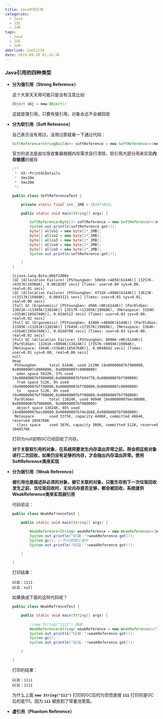 ```yaml
---
title: Java中的引用
categories:
  - Java
  - JSE
  - JVM
tags:
  - Java
  - JSE
  - JVM
abbrlink: 1ae51239
date: 2019-09-28 02:24:34
---
```

### Java引用的四种类型

- **分为强引用（Strong Reference）**

  这个大家天天用可能只是没有注意比如

  ```java
  Object obj = new Object()
  ```

  这就是强引用。只要有强引用，对象永远不会被回收

- **分为软引用（Soft Reference）**

  自己表示没有用过，没用过那就看一下通过代码：

  ```java
  SoftReference<StringBuilder> softReference = new SoftReference<>(new StringBuilder("test"));
  ```

  官方的说法是由垃圾收集器根据内存需求自行清除。软引用大部分用来实现**内存敏感**的缓存

  ```java
  /**
   * -XX:+PrintGCDetails
   * -Xms20m
   * -Xmx20m
   */
  
  public class SoftReferenceTest {
  
      private static final int _1MB = 1024*1024;
  
      public static void main(String[] args) {
  
          SoftReference<Byte[]> softReference = new SoftReference<>(new Byte[2*_1MB]);
          System.out.println(softReference.get());
          byte[] allco1 = new byte[2*_1MB];
          byte[] allco2 = new byte[2*_1MB];
          byte[] allco3 = new byte[2*_1MB];
          byte[] allco4 = new byte[2*_1MB];
          byte[] allco5 = new byte[2*_1MB];
          System.out.println(softReference.get());
  
      }
  }
  
  ```

  ```
  [Ljava.lang.Byte;@6bf2d08e
  [GC (Allocation Failure) [PSYoungGen: 5065K->485K(6144K)] 13257K->9357K(19968K), 0.0018207 secs] [Times: user=0.00 sys=0.00, real=0.01 secs] 
  [GC (Allocation Failure) [PSYoungGen: 4751K->496K(6144K)] 13623K->13517K(19968K), 0.0043121 secs] [Times: user=0.01 sys=0.01, real=0.00 secs] 
  [Full GC (Ergonomics) [PSYoungGen: 496K->0K(6144K)] [ParOldGen: 13021K->13305K(13824K)] 13517K->13305K(19968K), [Metaspace: 3354K->3354K(1056768K)], 0.0166522 secs] [Times: user=0.03 sys=0.00, real=0.02 secs] 
  [Full GC (Ergonomics) [PSYoungGen: 4340K->4096K(6144K)] [ParOldGen: 13305K->13261K(13824K)] 17645K->17357K(19968K), [Metaspace: 3364K->3364K(1056768K)], 0.0160700 secs] [Times: user=0.03 sys=0.00, real=0.02 secs] 
  [Full GC (Allocation Failure) [PSYoungGen: 4096K->0K(6144K)] [ParOldGen: 13261K->9094K(13824K)] 17357K->9094K(19968K), [Metaspace: 3364K->3364K(1056768K)], 0.0048642 secs] [Times: user=0.01 sys=0.00, real=0.00 secs] 
  null
  Heap
   PSYoungGen      total 6144K, used 2129K [0x00000007bf980000, 0x00000007c0000000, 0x00000007c0000000)
    eden space 5632K, 37% used [0x00000007bf980000,0x00000007bfb94778,0x00000007bff00000)
    from space 512K, 0% used [0x00000007bff80000,0x00000007bff80000,0x00000007c0000000)
    to   space 512K, 0% used [0x00000007bff00000,0x00000007bff00000,0x00000007bff80000)
   ParOldGen       total 13824K, used 9094K [0x00000007bec00000, 0x00000007bf980000, 0x00000007bf980000)
    object space 13824K, 65% used [0x00000007bec00000,0x00000007bf4e1b68,0x00000007bf980000)
   Metaspace       used 3375K, capacity 4496K, committed 4864K, reserved 1056768K
    class space    used 367K, capacity 388K, committed 512K, reserved 1048576K
  ```

  打印为null说明GC已经回收了内存。

  **对于关联软引用的对象，在系统将要发生内存溢出异常之前，将会把这些对象进行二次回收，如果仍没有足够的内存，才会抛出内存溢出异常。使用SoftReference类来实现**

- **分为弱引用（Weak Reference）**

  **弱引用也是描述非必须的对象，被它关联的对象，只能生存到下一次垃圾回收发生之前，当垃圾回收时，无论内存是否足够，都会被回收，系统提供WeakReference类来实现弱引用**

  代码验证：

  ```java
  public class WeakRefrenceTest {
  
      public static void main(String[] args) {
  
          WeakReference<String> weakReference = new WeakReference<>(new String("1111"));
          System.out.println("GC前："+weakReference.get());
          System.gc(); //手动调用GC操作
          System.out.println("GC后："+weakReference.get());
  
      }
  
  }
  ```

  打印结果：

  ```
  GC前：1111
  GC后：null
  ```

  如果换成下面的这样代码呢？

  ```java
  public class WeakRefrenceTest {
  
      public static void main(String[] args) {
  		
          //new String("1111") 换成 
          WeakReference<String> weakReference = new WeakReference<>("1111");
          System.out.println("GC前："+weakReference.get());
          System.gc();
          System.out.println("GC后："+weakReference.get());
  
      }
  
  }
  ```

  打印的结果：

  ```
  GC前：1111
  GC后：1111
  ```

  为什么上面 **`new String("111")`** 打印的GC后的为空而直接 **`111`** 打印的是GC后的是111。因为 **`111`** 被放到了常量池里面。

- **虚引用（Phantom Reference）**